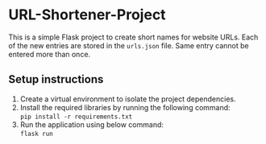 # URL-Shortener-Project

This is a simple Flask project to create short names for website URLs. Each of the new entries are stored in the `urls.json` file. Same entry cannot be entered more than once.

## Setup instructions
1. Create a virtual environment to isolate the project dependencies.
2. Install the required libraries by running the following command:  
   `pip install -r requirements.txt`
3. Run the application using below command:  
   `flask run`
